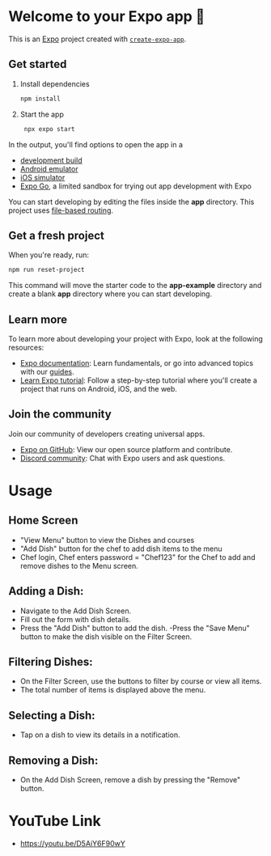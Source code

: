 # Welcome to your Expo app 👋

This is an [Expo](https://expo.dev) project created with [`create-expo-app`](https://www.npmjs.com/package/create-expo-app).

## Get started

1. Install dependencies

   ```bash
   npm install
   ```

2. Start the app

   ```bash
    npx expo start
   ```

In the output, you'll find options to open the app in a

- [development build](https://docs.expo.dev/develop/development-builds/introduction/)
- [Android emulator](https://docs.expo.dev/workflow/android-studio-emulator/)
- [iOS simulator](https://docs.expo.dev/workflow/ios-simulator/)
- [Expo Go](https://expo.dev/go), a limited sandbox for trying out app development with Expo

You can start developing by editing the files inside the **app** directory. This project uses [file-based routing](https://docs.expo.dev/router/introduction).

## Get a fresh project

When you're ready, run:

```bash
npm run reset-project
```

This command will move the starter code to the **app-example** directory and create a blank **app** directory where you can start developing.

## Learn more

To learn more about developing your project with Expo, look at the following resources:

- [Expo documentation](https://docs.expo.dev/): Learn fundamentals, or go into advanced topics with our [guides](https://docs.expo.dev/guides).
- [Learn Expo tutorial](https://docs.expo.dev/tutorial/introduction/): Follow a step-by-step tutorial where you'll create a project that runs on Android, iOS, and the web.

## Join the community

Join our community of developers creating universal apps.

- [Expo on GitHub](https://github.com/expo/expo): View our open source platform and contribute.
- [Discord community](https://chat.expo.dev): Chat with Expo users and ask questions.

# Usage

## Home Screen
- "View Menu" button to view the Dishes and courses
- "Add Dish" button for the chef to add dish items to the menu
- Chef login, Chef enters password = "Chef123" for the Chef to add and remove dishes to the Menu screen. 

## Adding a Dish:
- Navigate to the Add Dish Screen.
- Fill out the form with dish details.
- Press the "Add Dish" button to add the dish.
-Press the "Save Menu" button to make the dish visible on the Filter Screen.

## Filtering Dishes:
- On the Filter Screen, use the buttons to filter by course or view all items.
- The total number of items is displayed above the menu.

## Selecting a Dish:
- Tap on a dish to view its details in a notification.
  
## Removing a Dish:
- On the Add Dish Screen, remove a dish by pressing the "Remove" button.

# YouTube Link
- https://youtu.be/D5AiY6F90wY
   

